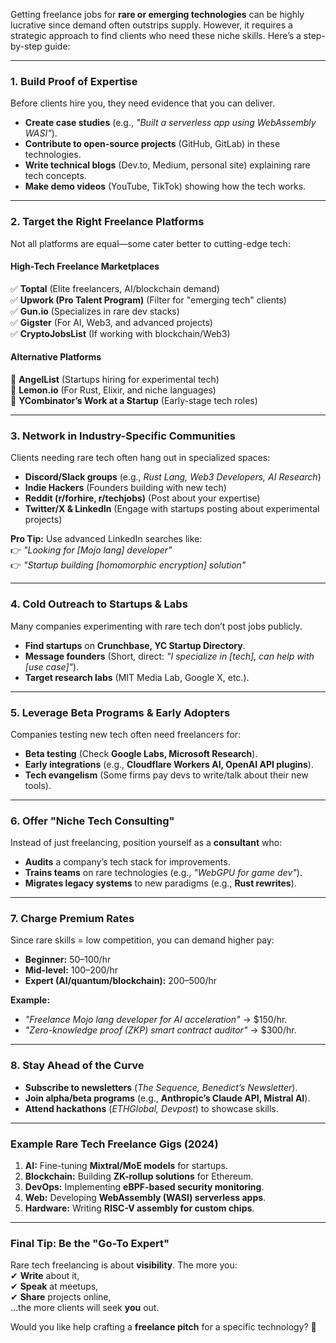 Getting freelance jobs for **rare or emerging technologies** can be highly lucrative since demand often outstrips supply. However, it requires a strategic approach to find clients who need these niche skills. Here’s a step-by-step guide:

---

### **1. Build Proof of Expertise**
Before clients hire you, they need evidence that you can deliver.  
- **Create case studies** (e.g., *"Built a serverless app using WebAssembly WASI"*).  
- **Contribute to open-source projects** (GitHub, GitLab) in these technologies.  
- **Write technical blogs** (Dev.to, Medium, personal site) explaining rare tech concepts.  
- **Make demo videos** (YouTube, TikTok) showing how the tech works.  

---

### **2. Target the Right Freelance Platforms**  
Not all platforms are equal—some cater better to cutting-edge tech:  

#### **High-Tech Freelance Marketplaces**  
✅ **Toptal** (Elite freelancers, AI/blockchain demand)  
✅ **Upwork (Pro Talent Program)** (Filter for "emerging tech" clients)  
✅ **Gun.io** (Specializes in rare dev stacks)  
✅ **Gigster** (For AI, Web3, and advanced projects)  
✅ **CryptoJobsList** (If working with blockchain/Web3)  

#### **Alternative Platforms**  
🔹 **AngelList** (Startups hiring for experimental tech)  
🔹 **Lemon.io** (For Rust, Elixir, and niche languages)  
🔹 **YCombinator’s Work at a Startup** (Early-stage tech roles)  

---

### **3. Network in Industry-Specific Communities**  
Clients needing rare tech often hang out in specialized spaces:  
- **Discord/Slack groups** (e.g., *Rust Lang, Web3 Developers, AI Research*)  
- **Indie Hackers** (Founders building with new tech)  
- **Reddit (r/forhire, r/techjobs)** (Post about your expertise)  
- **Twitter/X & LinkedIn** (Engage with startups posting about experimental projects)  

**Pro Tip:** Use advanced LinkedIn searches like:  
👉 *"Looking for [Mojo lang] developer"*  
👉 *"Startup building [homomorphic encryption] solution"*  

---

### **4. Cold Outreach to Startups & Labs**  
Many companies experimenting with rare tech don’t post jobs publicly.  
- **Find startups** on **Crunchbase, YC Startup Directory**.  
- **Message founders** (Short, direct: *"I specialize in [tech], can help with [use case]"*).  
- **Target research labs** (MIT Media Lab, Google X, etc.).  

---

### **5. Leverage Beta Programs & Early Adopters**  
Companies testing new tech often need freelancers for:  
- **Beta testing** (Check **Google Labs, Microsoft Research**).  
- **Early integrations** (e.g., **Cloudflare Workers AI, OpenAI API plugins**).  
- **Tech evangelism** (Some firms pay devs to write/talk about their new tools).  

---

### **6. Offer "Niche Tech Consulting"**  
Instead of just freelancing, position yourself as a **consultant** who:  
- **Audits** a company’s tech stack for improvements.  
- **Trains teams** on rare technologies (e.g., *"WebGPU for game dev"*).  
- **Migrates legacy systems** to new paradigms (e.g., **Rust rewrites**).  

---

### **7. Charge Premium Rates**  
Since rare skills = low competition, you can demand higher pay:  
- **Beginner:** $50–$100/hr  
- **Mid-level:** $100–$200/hr  
- **Expert (AI/quantum/blockchain):** $200–$500/hr  

**Example:**  
- *"Freelance Mojo lang developer for AI acceleration"* → $150/hr.  
- *"Zero-knowledge proof (ZKP) smart contract auditor"* → $300/hr.  

---

### **8. Stay Ahead of the Curve**  
- **Subscribe to newsletters** (*The Sequence, Benedict’s Newsletter*).  
- **Join alpha/beta programs** (e.g., **Anthropic’s Claude API, Mistral AI**).  
- **Attend hackathons** (*ETHGlobal, Devpost*) to showcase skills.  

---

### **Example Rare Tech Freelance Gigs (2024)**  
1. **AI:** Fine-tuning **Mixtral/MoE models** for startups.  
2. **Blockchain:** Building **ZK-rollup solutions** for Ethereum.  
3. **DevOps:** Implementing **eBPF-based security monitoring**.  
4. **Web:** Developing **WebAssembly (WASI) serverless apps**.  
5. **Hardware:** Writing **RISC-V assembly for custom chips**.  

---

### **Final Tip: Be the "Go-To Expert"**  
Rare tech freelancing is about **visibility**. The more you:  
✔ **Write** about it,  
✔ **Speak** at meetups,  
✔ **Share** projects online,  
...the more clients will seek **you** out.  

Would you like help crafting a **freelance pitch** for a specific technology? 🚀